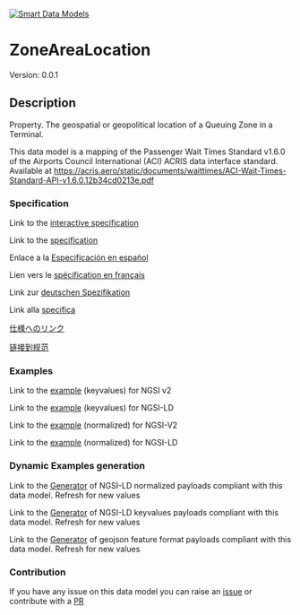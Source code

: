 [![Smart Data Models](https://smartdatamodels.org/wp-content/uploads/2022/01/SmartDataModels_logo.png "Logo")](https://smartdatamodels.org)
# ZoneAreaLocation
Version: 0.0.1

## Description 

Property. The geospatial or geopolitical location of a Queuing Zone in a Terminal.

This data model is a mapping of the Passenger Wait Times Standard v1.6.0 of the Airports Council International (ACI) ACRIS data interface standard. Available at https://acris.aero/static/documents/waittimes/ACI-Wait-Times-Standard-API-v1.6.0.12b34cd0213e.pdf
### Specification

Link to the [interactive specification](https://swagger.lab.fiware.org/?url=https://smart-data-models.github.io/dataModel.ACRIS/ZoneAreaLocation/swagger.yaml)

Link to the [specification](https://github.com/smart-data-models/dataModel.ACRIS/blob/master/ZoneAreaLocation/doc/spec.md)

Enlace a la [Especificación en español](https://github.com/smart-data-models/dataModel.ACRIS/blob/master/ZoneAreaLocation/doc/spec_ES.md)

Lien vers le [spécification en français](https://github.com/smart-data-models/dataModel.ACRIS/blob/master/ZoneAreaLocation/doc/spec_FR.md)

Link zur [deutschen Spezifikation](https://github.com/smart-data-models/dataModel.ACRIS/blob/master/ZoneAreaLocation/doc/spec_DE.md)

Link alla [specifica](https://github.com/smart-data-models/dataModel.ACRIS/blob/master/ZoneAreaLocation/doc/spec_IT.md)

[仕様へのリンク](https://github.com/smart-data-models/dataModel.ACRIS/blob/master/ZoneAreaLocation/doc/spec_JA.md)

[链接到规范](https://github.com/smart-data-models/dataModel.ACRIS/blob/master/ZoneAreaLocation/doc/spec_ZH.md)
### Examples

Link to the [example](https://smart-data-models.github.io/dataModel.ACRIS/ZoneAreaLocation/examples/example.json) (keyvalues) for NGSI v2

Link to the [example](https://smart-data-models.github.io/dataModel.ACRIS/ZoneAreaLocation/examples/example.jsonld) (keyvalues) for NGSI-LD

Link to the [example](https://smart-data-models.github.io/dataModel.ACRIS/ZoneAreaLocation/examples/example-normalized.json) (normalized) for NGSI-V2

Link to the [example](https://smart-data-models.github.io/dataModel.ACRIS/ZoneAreaLocation/examples/example-normalized.jsonld) (normalized) for NGSI-LD
### Dynamic Examples generation

Link to the [Generator](https://smartdatamodels.org/extra/ngsi-ld_generator.php?schemaUrl=https://raw.githubusercontent.com/smart-data-models/dataModel.ACRIS/master/ZoneAreaLocation/schema.json&email=info@smartdatamodels.org) of NGSI-LD normalized payloads compliant with this data model. Refresh for new values

Link to the [Generator](https://smartdatamodels.org/extra/ngsi-ld_generator_keyvalues.php?schemaUrl=https://raw.githubusercontent.com/smart-data-models/dataModel.ACRIS/master/ZoneAreaLocation/schema.json&email=info@smartdatamodels.org) of NGSI-LD keyvalues payloads compliant with this data model. Refresh for new values

Link to the [Generator](https://smartdatamodels.org/extra/geojson_features_generator.php?schemaUrl=https://raw.githubusercontent.com/smart-data-models/dataModel.ACRIS/master/ZoneAreaLocation/schema.json&email=info@smartdatamodels.org) of geojson feature format payloads compliant with this data model. Refresh for new values
### Contribution

 If you have any issue on this data model you can raise an [issue](https://github.com/smart-data-models/dataModel.ACRIS/issues)  or contribute with a [PR](https://github.com/smart-data-models/dataModel.ACRIS/pulls)